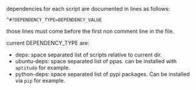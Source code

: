dependencies for each script are documented in lines as follows:

    ^#?DEPENDENCY_TYPE=DEPENDENCY_VALUE

those lines must come before the first non comment line in the file.

current DEPENDENCY_TYPE are:

- deps:         space separated list of scripts relative to current dir.
- ubuntu-deps:  space separated list of ppas. can be installed with `aptitude` for example.
- python-deps:  space separated list of pypi packages. Can be installed via `pip` for example.
